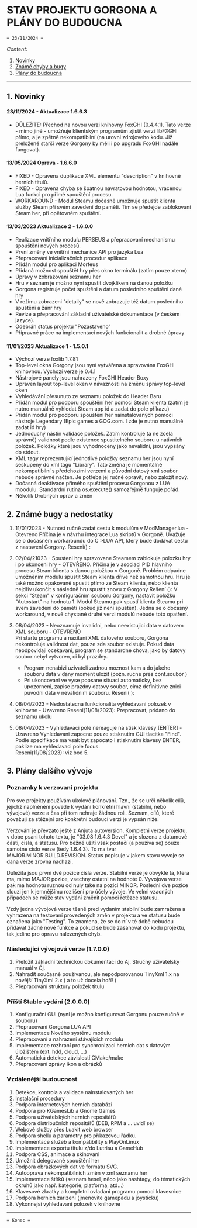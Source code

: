# STAV PROJEKTU GORGONA A PLÁNY DO BUDOUCNA
    = 23/11/2024 =

*Content:*
  1. [Novinky](#1-Novinky)
  2. [Známé chyby a bugy](#2-Známé-bugy-a-nedostatky)
  3. [Plány do budoucna](#3-Plány-do-budoucna)
    
---
## 1. Novinky  
#### 23/11/2024 - Aktualizace 1.6.6.3
* DŮLEŽITE: Přechod na novou verzi knihovny FoxGHI (0.4.4.1). Tato verze - mimo jiné - umožňuje klientským programům zjistit verzi libFXGHI přímo, a je zpětně
  nekompatibilní (na urovni zdrojoveho kodu. Již preložené starší verze Gorgony by měli i po upgradu FoxGHI nadále fungovat).

#### 13/05/2024 Oprava - 1.6.6.0
* FIXED - Opravena duplikace XML elementu "description" v knihovně herních titulů.
* FIXED - Opravena chyba se špatnou navratovou hodnotou, vracenou Lua funkci pro přimé spouštění procesu. 
* WORKAROUND - Modul Steamu dočasně umožnuje spustit klienta služby Steam při svém zavedení do paměti. Tím se předejde zablokovaní Steam her, při opětovném spuštění.

#### 13/03/2023 Aktualizace 2 - 1.6.0.0 
* Realizace vnitřního modulu PERSEUS a přepracovaní mechanismu spouštění nových procesů.
* První změny ve vnitřní mechanice API pro jazyka Lua  
* Přepracování inicializačních procedur aplikace  
* Přidán modul pro aplikaci Morfeus
* Přidaná možnost spouštět hry přes okno terminálu (zatím pouze xterm)
* Úpravy v zobrazovaní seznamu her
* Hru v seznam je možno nyní spustit dvojklikem na danou položku
* Gorgona registruje počet spuštěni a datum posledního spuštěni dané hry
* V režimu zobrazeni "detaily" se nově zobrazuje též datum posledního spuštěni a žánr hry
* Revize a přepracování základní uživatelské dokumentace (v českém jazyce). 
* Odebrán status projektu "Pozastaveno"
* Přípravné práce na implementaci nových funkcionalit a drobné úpravy

#### 11/01/2023 Aktualizace 1 - 1.5.0.1 
* Výchozí verze foxlib 1.7.81
* Top-level okna Gorgony jsou nyní vytvářena a spravována FoxGHI knihovnou. Výchozí verze je 0.4.1  
* Nástrojové panely jsou nahrazeny FoxGHI Header Boxy
* Upraven layout top-level oken v návaznosti na změnu správy top-level oken
* Vyhledávání přesunuto ze seznamu položek do Header Baru 
* Přidán modul pro podporu spouštění her pomoci Steam klienta (zatím je nutno manuálně vyhledat Steam app id a zadat do pole příkazu)
* Přidán modul pro podporu spouštění her nainstalovaných pomoci nástroje Legendary (Epic games a GOG.com. I zde je nutno manuálně zadat id hry)
* Jednoduchý nástin validace položek. Zatím kontroluje (a ne zcela správně) validnost podle existence spustitelného souboru u nativních položek.
  Položky které jsou vyhodnoceny jako nevalidní, jsou vypsány do stdout.
* XML tagy reprezentující jednotlivé položky seznamu her jsou nyní seskupeny do xml tagu "Library". Tato změna je momentálně nekompatibilní s předchozími 
  verzemi a původní datový xml soubor nebude správně načten. Je potřeba jej ručně opravit, nebo založit nový. 
* Dočasná deaktivace přímého spuštění procesu Gorgonou z LUA moodulu. Standardní rutina os.execute() samozřejmě funguje pořád. 
* Několik Drobných oprav a změn
    
## 2. Známé bugy a nedostatky
1. 11/01/2023 - Nutnost ručně zadat cestu k modulům v ModManager.lua - Otevreno
   Příčina je v návrhu integrace Lua skriptů v Gorgoně. Uvažuje se o dočasném workaroundu do C >LUA API, který bude dodávat cestu z nastavení Gorgony.
   Reseni() :   
   
2. 02/04/21023  - Spusteni hry spravovane Steamem zablokuje polozku hry i po ukonceni hry - OTEVŘENO.
   Příčina je v asociaci PID hlavniho procesu Steam klienta s danou položkou v Gorgoně. Problém odpadne umožněním modulu spustit Steam klienta dříve než samotnou hru. Hru je také možno opakovaně spustit přímo ze Steam klienta, nebo klienta nejdřív ukončit s následně hru spustit znovu z Gorgony
   Rešení (): V sekci "Steam" v konfiguračním souboru Gorgony, nastavit položku "Autostart" na hodnotu 1. Modul Steamu pak spustí klienta Steamu pri svem zavedení do paměti (pokud již není spuštěn). Jedna se o dočasný workaround, v nově chystané druhé verzi modulů nebude toto opatření. 

3. 08/04/2023 - Neoznamuje invalidni, nebo neexistujici data v datovem XML souboru - OTEVRENO  
   Pri startu programu a naxitani XML datoveho souboru, Gorgona nekontroluje validnost dat, pouze zda soubor existuje. Pokud data neodpovidaji ocekavani, program se standardne chova, jako by datovy soubor nebyl vytvoren, ci byl prazdny.
    - Program nenabizi uzivateli zadnou moznost kam a do jakeho souboru data v dany moment ulozit (pozn. rucne pres conf.soubor )
    - Pri ukoncovani ve vyse popsane situaci automaticky, bez upozorneni, zapise prazdny datovy soubor, cimz definitivne znici puvodni data v nevalidnim souboru.
   Reseni( ):  
   
4. 08/04/2023 - Nedostatecna funkcionalita vyhledavani polozek v knihovne - Uzavreno
   Reseni(11/08/2023): Prepracovat, pridano do seznamu ukolu  
   
5. 08/04/2023 - Vyhledavaci pole nereaguje na stisk klavesy \[ENTER\] - Uzavreno
   Vyhledavani zapocne pouze stisknutim GUI tlacitka "Find". Podle specifikace ma vsak byt zapocato i stisknutim klavesy ENTER, paklize ma vyhledavaci pole focus.  
   Reseni(11/08/2023): viz bod 5.  

## 3. Plány dalšího vývoje 
### Poznamky k verzovaní projektu
Pro sve projekty používám ukolové plánování. Tzn., že se určí několik cílů, jejichž naplněnění povede k vydání konkrétní hlavní (stabilní, nebo vývojové) verze a čas při tom nehraje žádnou roli. Seznam, cílů, které považuji za stěžejní pro konkrétní budoucí verzi je vypsán níže.   

Verzování je převzato ještě z Anjuta autoversion. Kompletni verze projektu, v dobe psani tohoto textu, je "03.08 1.6.4.3 Devel" a je slozena z datumové části, cisla, a statusu. Pro běžné užití však postačí (a pouziva se) pouze samotne cislo verze (tedy 1.6.4.3). To ma tvar MAJOR.MINOR.BUILD.REVISION. Status popisuje v jakem stavu vyvoje se dana verze zrovna nachazi. 

Duležita jsou prvni dvě pozice čísla verze. Stabilni verze je obvykle ta, ktera ma, mimo MAJOR pozice, vsechny ostatni na hodnote 0. Vyvojova verze pak ma hodnotu ruznou od nuly take na pozici MINOR. Posledni dve pozice slouzi jen k jemnějšímu rozlišeni pro účely vývoje. Ve velmi vzacných případech se může stav vydání změnit pomoci řetězce statusu. 

Vzdy jedna vývojová verze těsně pred vydaním stabilní bude zamražena a vyhrazena na testovaní provedených změn v projektu a ve statusu bude označena jako "Testing". To znamena, že se do ní v té době nebudou přidávat žádné nové funkce a pokud se bude zasahovat do kodu projektu, tak jedine pro opravu nalezených chyb.  



### Následující vývojová verze (1.7.0.0)
1. Přeložit základní technickou dokumentaci do Aj. Stručný uživatelsky manuál v Čj.
2. Nahradit současně používanou, ale nepodporovanou TinyXml 1.x na novější TinyXml 2.x ( a to už docela hoří! )
3. Přepracování struktury položek titulu

### Příští Stable vydání (2.0.0.0)
1. Konfigurační GUI (nyní je možno konfigurovat Gorgonu pouze ručně v souboru)
2. Přepracovaní Gorgona LUA API
3. Implementace Nového systému modulu
4. Přepracovaní a nahrazení stávajících modulu
5. Implementace rozhraní pro synchronizaci herních dat s datovým úložištěm (ext. hdd, cloud, ...)
6. Automatická detekce závislostí CMake/make
7. Přepracovaní zprávy ikon a obrázků

### Vzdálenější budoucnost
1. Detekce, kontrola a validace nainstalovaných her
2. Instalační procedury
3. Podpora internetových herních databázi
4. Podpora pro KGamesLib a Gnome Games
5. Podpora uživatelských herních repositářů
6. Podpora distribučních repositářů (DEB, RPM a ... uvidí se)
7. Webové služby přes Luakit web browser
8. Podpora shellu a parametry pro příkazovou řádku.
9. Implementace služeb a kompatibility s PlayOnLinux
10. Implementace exportu titulu z/do Lutrisu a GameHub
11. Podpora CSS, animace a skinovani
12. Umožnit delegované spouštění her 
13. Podpora obrázkových dat ve formátu SVG.
14. Autooprava nekompatibilních změn v xml seznamu her
16. Implementace štítků (seznam hesel, něco jako hashtagy, do tématických okruhů jako např. kategorie, platforma, atd...) 
17. Klavesové zkratky a kompletni ovladani programu pomoci klavesnice
18. Podpora hernich zarizeni (jmenovite gamepadu a joysticku)
19. Vykonnejsi vyhledavani polozek v knihovne

---

    = Konec =
